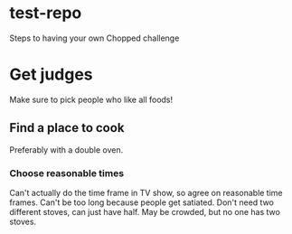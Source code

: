 # test-repo

Steps to having your own Chopped challenge

# **Get judges**
Make sure to pick people who like all foods!

## **Find a place to cook**
Preferably with a double oven.

### **Choose reasonable times**
Can't actually do the time frame in TV show, so agree on reasonable time frames.
Can't be too long because people get satiated.
Don't need two different stoves, can just have half. May be crowded, but no one has two stoves.
